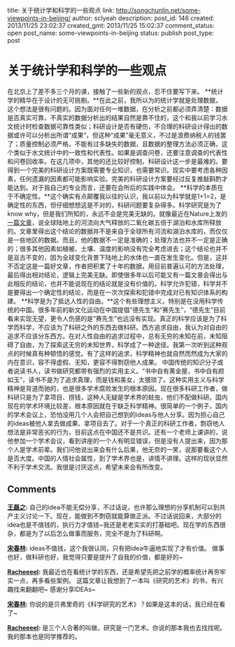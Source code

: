 title: 关于统计学和科学的一些观点
link: http://songchunlin.net/some-viewpoints-in-beijing/
author: sclyeah
description: 
post_id: 146
created: 2013/11/25 23:02:37
created_gmt: 2013/11/25 15:02:37
comment_status: open
post_name: some-viewpoints-in-beijing
status: publish
post_type: post

# 关于统计学和科学的一些观点

在北京上了差不多三个月的课，接触了一些新的观点，忍不住要写下来。 **统计学的精华在于设计的无可挑剔。**在此之前，我所以为的统计学就是处理数据，这个想法是很有问题的。因为面对任何一堆数据，在分析之前都必须弄清楚：数据是否真实可靠，不真实的数据分析出的结果自然是靠不住的，这个和我以前学习水文统计时检查数据可靠性类似；科研设计是否有硬伤，不合理的科研设计得出的数据或许可以分析出所谓“成果”，但这种“成果”毫无意义，不过是浪费纳税人的钱罢了；质量控制必须严格，不能有过多缺失的数据，且数据的整理方法必须正确，这个类似于水文统计中的一致性和代表性。如果是调查问卷，还要注意调查的代表性和问卷回收率。在这几项中，其他的还比较好控制，科研设计这一步是最难的。要得到一个完美的科研设计方案既需要专业知识，也需要常识。现实中要考虑各种因素，任何遗漏的因素都可能影响实验。完美的科研设计方案要经过反复推敲斟酌才能达到。对于我自己的专业而言，还要在会所后的实践中体会。 **科学的本质在于不确定性。**这个确实有点颠覆我以往的认识，我以前以为科学就是1+1=2，是确定性的东西，但仔细想想这是不对的，科研问题要复杂得多。科学研究是为了know why，但是我们所知的，永远不会是完美无缺的。就像最近在Nature上发的[一篇文章](http://www.nature.com/nature/journal/v503/n7476/full/nature12760.html)，说全球陆地上的河流向大气释放的二氧化碳五倍于湖泊和水库所释放的。文章里得出这个结论的数据并不是来自于全球所有河流和湖泊水库的，而仅仅是一些地区的数据。而且，他的数据不一定是准确的；处理方法也并不一定是正确的；很多其他因素如植被、土壤、温度的影响没有完全考虑进去；这个结论也并不是亘古不变的，因为全球变化背景下陆地上的水体也一直在发生变化。但是，这并不否定这是一篇好文章，作者把积累了十年的数据，用目前普遍认可的方法处理，最后得出相对结论，逻辑上完美无缺。即使很多年以后可能又有一篇文章会得出与此相反的结论，也并不能说现在的结论就是没有价值的。科学允许犯错，科学并不是要得出一个确定性的结论，而是在一次次探索和犯错中完成对已有知识体系的构建。 **科学是为了抵达人性的自由。**这个有些理想主义，特别是在没用科学传统的中国。很多年前的新文化运动在中国提倡“德先生”和“赛先生”，“德先生”目前看来实现无望，更令人伤感的是“赛先生”也远没有实现。真正的科学应该是为了科学而科学，不应该为了科研之外的东西去做科研。西方追求自由，我认为对自由的追求不应该分东西方。在对人性自由的追求过程中，总有无穷的未知在前，未知阻碍了自由，为了探索这无穷的未知世界，科学成了一种途径。我第一次听到这种观点的时候真有种顿悟的感觉。有了这样的追求，科学精神也就自然而然成为大家的内在意识，容不得虚假、无知，更容不得剽窃他人成果。 中国传统的知识分子或者说读书人，读书做研究都带有强烈的实用主义。“书中自有黄金屋，书中自有颜如玉”，读书不是为了追求真理，而是钱和美女，太猥琐了。这种实用主义与科学精神是背道而驰的，也是很多学术腐败发生的根本原因。现在很多科研工作者，做科研只是为了拿项目、捞钱，这种人无疑是学术界的蛀虫，他们不配做科研。国内现在的学术环境比较差，根本原因就在于缺乏科学精神。很简单的一个例子，国内的学术会议上，恐怕没用几个人会把自己想到的ideas与他人分享。因为担心自己的ideas被他人拿去做成果、拿项目去了。对于一个真正的科研工作者，剽窃他人想法是非常恶劣的行为，目前这点在中国还不是共识。还有一个老师上课讲的，说他参加一个学术会议，看到讲座的一个人有明显错误，但是没有人提出来，因为那个人是学术前辈。我们问他说出来会有什么后果，他无奈的一笑，说那要看这个人是否大度。中国的人情社会属性，到了学术界也是，讲情不讲理。这样的现状显然不利于学术交流。我很是讨厌这点，希望未来会有所改变。

## Comments

**[王磊之](#37 "2013-11-26 16:08:29"):** 自己的idea不能无偿分享，不过话说，也许那么理想的分享机制可以到共产主义讨论一下。现在，能做到不剽窃就能算做正派。不过话说回来，大部分的idea也是不值钱的，执行力才值钱~我还是老老实实的打基础吧。现在学的东西很杂，都是为了以后怎么做事而服务，完全不是为了科研啊。

**[宋春林](#38 "2013-11-26 18:36:43"):** ideas不值钱，这个我很认同，只有把idea牛逼地实现了才有价值。 做事也好，做科研也好，我觉得只要是提升了自我的价值，都是好的~

**[Racheeeel](#40 "2013-11-29 10:25:53"):** 我最近也在看统计学的东西，还是希望先把之前学的概率统计再夯牢实一点，再多看些案例。 这篇文章让我想到了一本叫《研究的艺术》的书，有兴趣找来翻翻吧~ 感谢分享IDEAs~

**[宋春林](#42 "2013-11-29 21:17:36"):** 你说的是贝弗里奇的《科学研究的艺术》？如果是这本的话，我已经在看了~

**[Racheeeel](#45 "2013-12-01 07:44:34"):** 是三个人合著的叫做，研究是一门艺术。你说的那本我也去找找呢。我的那本也是同学推荐的。

